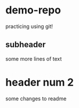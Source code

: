 # demo-repo
practicing using git!
## subheader
some 
more
lines
of
text
# header num 2
some 
changes
to
readme
